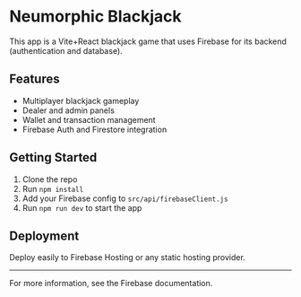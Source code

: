 # Neumorphic Blackjack

This app is a Vite+React blackjack game that uses Firebase for its backend (authentication and database).

## Features
- Multiplayer blackjack gameplay
- Dealer and admin panels
- Wallet and transaction management
- Firebase Auth and Firestore integration

## Getting Started
1. Clone the repo
2. Run `npm install`
3. Add your Firebase config to `src/api/firebaseClient.js`
4. Run `npm run dev` to start the app

## Deployment
Deploy easily to Firebase Hosting or any static hosting provider.

---

For more information, see the Firebase documentation.